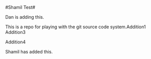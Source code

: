#Shamil Test#

Dan is adding this.

This is a repo for playing with the git source code system.Addition1
Addition3

Addition4

Shamil has added this.